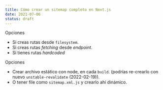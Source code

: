 ```yaml
---
title: Cómo crear un sitemap completo en Next.js
date: 2021-07-06
status: draft
---
```


Opciones

- Si creas rutas desde `filesystem`.
- Si creas rutas *fetching* desde *endpoint*.
- Si tienes rutas *hardcoded*

Opciones

- Crear archivo estático con node, en cada `build`. (podrías re-crearlo con nuevo `unstable-revalidate` (2022-02-19)).
- O tener file como `sitemap.xml.js` y crearlo ahí dinámico.
